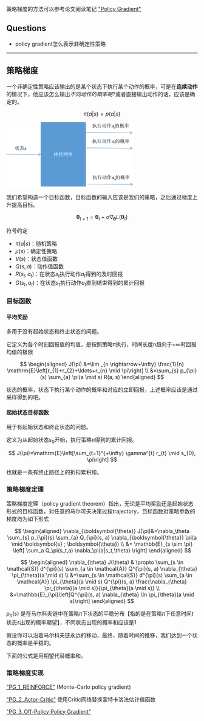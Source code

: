策略梯度的方法可以参考论文阅读笔记 ["Policy Gradient"](siyuan://blocks/20201219103705-1oyik4a)

## Questions

* policy gradient怎么表示非确定性策略

---

## 策略梯度

一个非确定性策略应该输出的是某个状态下执行某个动作的概率，可是在**连续动作**的情况下，他应该怎么输出*不同动作的概率呢*?或者直接输出动作的话，应该是确定的。

$$
\pi (a|s) = p(a|s)
$$

![image.png](assets/image-20210726094806-4ifxxma.png)

我们希望构造一个目标函数，目标函数的输入应该是我们的策略，之后通过梯度上升提高目标。

$$
\boldsymbol{\theta}_{t+1}=\boldsymbol{\theta}_{t}+\alpha \nabla_{\boldsymbol{\theta}} L\left(\boldsymbol{\theta}_{t}\right)
$$

符号约定

* $\pi(a|s)$：随机策略
* $\mu(s)$：确定性策略
* $V(s)$：状态值函数
* $Q(s,a)$：动作值函数
* $R(s_t,a_t)$：在状态$s_t$执行动作$a_t$得到的及时回报
* $G(s_t,a_t)$：在状态$s_t$执行动作$a_t$直到结束得到的累计回报

### 目标函数

#### 平均奖励

多用于没有起始状态和终止状态的问题。

 它定义为各个时刻回报值的均值，是按照策略π执行，时间长度n趋向于+∞时回报均值的极限

$$
\begin{aligned}
J(\pi) &=\lim _{n \rightarrow+\infty} \frac{1}{n} \mathrm{E}\left[r_{1}+r_{2}+\ldots+r_{n} \mid \pi\right] \\
&=\sum_{s} p_{\pi}(s) \sum_{a} \pi(a \mid s) R(a, s)
\end{aligned}
$$

状态的概率，状态下执行某个动作的概率和对应的立即回报，上述概率应该是通过采样得到的吧。

#### 起始状态目标函数

用于有起始状态和终止状态的问题。

定义为从起始状态$s_0$开始，执行策略$\pi$得到的累计回报。

$$
J(\pi)=\mathrm{E}\left[\sum_{t=1}^{+\infty} \gamma^{t} r_{t} \mid s_{0}, \pi\right]
$$

也就是一条有终止路径上的折扣累积和。

### 策略梯度定理

策略梯度定理（policy gradient theorem）指出，无论是平均奖励还是起始状态形式的目标函数，对任意的马尔可夫决策过程trajectory，目标函数对策略参数的梯度均为如下形式

$$
\begin{aligned}
\nabla_{\boldsymbol{\theta}} J(\pi)&=\nabla_\theta \sum_{s} p_{\pi}(s) \sum_{a} Q_{\pi}(s, a) \nabla_{\boldsymbol{\theta}} \pi(a \mid \boldsymbol{s} ; \boldsymbol{\theta}) \\
&= \mathbb{E}_{s \sim \pi} \left[ \sum_a Q_\pi(s_t,a) \nabla_\pi(a|s_t,\theta) \right]
\end{aligned}
$$

$$
\begin{aligned}
\nabla_{\theta} J(\theta) & \propto \sum_{s \in \mathcal{S}} d^{\pi}(s) \sum_{a \in \mathcal{A}} Q^{\pi}(s, a) \nabla_{\theta} \pi_{\theta}(a \mid s) \\
&=\sum_{s \in \mathcal{S}} d^{\pi}(s) \sum_{a \in \mathcal{A}} \pi_{\theta}(a \mid s) Q^{\pi}(s, a) \frac{\nabla_{\theta} \pi_{\theta}(a \mid s)}{\pi_{\theta}(a \mid s)} \\
&=\mathbb{E}_{\pi}\left[Q^{\pi}(s, a) \nabla_{\theta} \ln \pi_{\theta}(a \mid s)\right]
\end{aligned}
$$

$p_\pi(s)$ 是在马尔科夫链中在策略$\pi$下状态的平稳分布【指的是在策略$\pi$下任意时间$t$状态$s$出现的概率期望】，不同状态出现的概率和应该是1.

假设你可以沿着马尔科夫链永远的移动，最终，随着时间的推移，我们达到一个状态的概率是平稳的。

下面的公式是用期望代替概率和。

### 策略梯度实现

["PG_1_REINFORCE"](siyuan://blocks/20210726154107-qdpqlly) (Monte-Carlo policy gradient)

["PG_2_Actor-Critic"](siyuan://blocks/20210726154118-wuid2e3) 使用Critic网络替换蒙特卡洛法估计值函数

["PG_3_Off-Policy Policy Gradient"](siyuan://blocks/20210726154146-a5peohd)